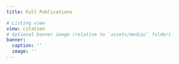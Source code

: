 ```yaml
---
title: Full Publications

# Listing view
view: citation
# Optional banner image (relative to `assets/media/` folder).
banner:
  caption: ''
  image: ''
---
```

